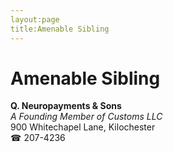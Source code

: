 ```yaml
---
layout:page
title:Amenable Sibling
---
```

# Amenable Sibling

**Q. Neuropayments & Sons**  
_A Founding Member of Customs LLC_  
900 Whitechapel Lane, Kilochester  
☎ 207-4236



